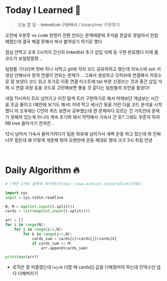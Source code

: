# Today I Learned 💭

> 오늘 할 일 - ~~linkedList 구현하기~~ / binarytree 구현하기

오전에 우분투 vs code 한영키 전환 안되는 문제때문에 주석을 한글로 못달아서 한참 헤맸는데 결국 해결 못해서 복사 붙여넣기 하기로 했다

점심 안먹고 오후 2시까지 간신히 linkedlist 추가 삽입 삭제 등 구현 완료했다 이제 좀 코드가 보일랑말랑 ..

팀원들 기다리며 핫바 하나 사먹고 git에 각자 코드 공유하려고 했는데 리눅스에 ssh 키 생성 안해놔서 원격 연결이 안되는 문제가 .. 그래서 생성하고 깃허브에 연결해서 저장소로 잘 보냈다 코드 읽고 추가로 이중 연결 리스트에 tail 부분 신경쓰는 것과 중간 삽입 삭제 시 연결 과정 등을 코드로 고민해보면 좋을 것 같다는 팀원들의 조언을 들었다!

내일 11시까지 트리 넘어가고 이진 탐색 트리 구현하기로 해서 어제보단 개념보는 시간을 조금 줄이고 (예전에 보기도 해서) 저녁 먹고 세시간 뒹굴 거린 다음 코드 분석을 시작했다 아 오후에는 C언어 퀴즈 보면서 공부했는데 한 문제마다 모르는 건 가득인데 문제가 정해져 있는게 아니라 계속 초기화 돼서 막막해서 기숙사 간 듯? 그래도 꾸준히 하자 RB tree 들어가기 전까진 ..

12시 넘어서 기숙사 들어가려다가 팀원 회유에 넘어가서 새벽 운동 하고 잤는데 와 진짜 너무 힘든데 왜 이렇게 개운해 뭐야 오랜만에 운동 제대로 했네 크크
3시 취침 안녕

<br>

# Daily Algorithm 🔥

```py
# [백준 2798 블랙잭 파이썬](https://www.acmicpc.net/problem/2798)

import sys
input = sys.stdin.readline

N, M = map(int,input().split())
cards = list(map(int,input().split()))

arr = []
for i in range(N):
    for j in range(i+1,N):
        for k in range(j+1,N):
            cards_sum = cards[i]+cards[j]+cards[k]
            if cards_sum <= M:
                arr.append(cards_sum)

print(max(arr))

```

- 로직은 잘 떠올렸는데 i+j+k 더할 때 cards[i] 값을 더해줬어야 하는데 인덱스만 냅다 더해버리기
